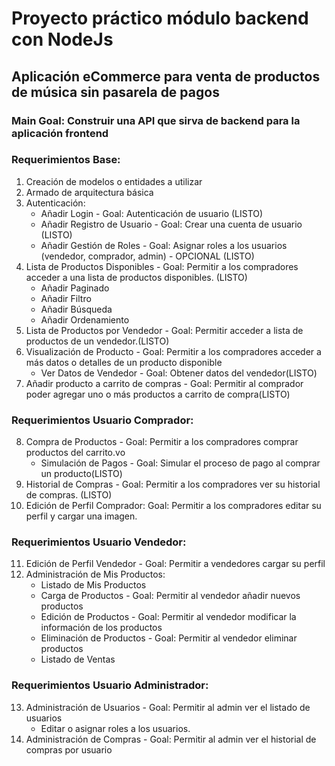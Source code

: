 # Proyecto práctico módulo backend con NodeJs

## Aplicación eCommerce para venta de productos de música sin pasarela de pagos

### Main Goal: Construir una API que sirva de backend para la aplicación frontend

### Requerimientos Base:

1. Creación de modelos o entidades a utilizar
2. Armado de arquitectura básica
3. Autenticación:
    - Añadir Login - Goal: Autenticación de usuario (LISTO)
    - Añadir Registro de Usuario - Goal: Crear una cuenta de usuario (LISTO)
    - Añadir Gestión de Roles - Goal: Asignar roles a los usuarios (vendedor, comprador, admin) - OPCIONAL (LISTO)
4. Lista de Productos Disponibles - Goal: Permitir a los compradores acceder a una lista de productos disponibles. (LISTO)
    - Añadir Paginado
    - Añadir Filtro
    - Añadir Búsqueda
    - Añadir Ordenamiento
5. Lista de Productos por Vendedor - Goal: Permitir acceder a lista de productos de un vendedor.(LISTO)
6. Visualización de Producto - Goal: Permitir a los compradores acceder a más datos o detalles de un producto disponible
    - Ver Datos de Vendedor - Goal: Obtener datos del vendedor(LISTO)
7. Añadir producto a carrito de compras - Goal: Permitir al comprador poder agregar uno o más productos a carrito de compra(LISTO)

### Requerimientos Usuario Comprador:

8. Compra de Productos - Goal: Permitir a los compradores comprar productos del carrito.vo
    - Simulación de Pagos - Goal: Simular el proceso de pago al comprar un producto(LISTO)
9. Historial de Compras - Goal: Permitir a los compradores ver su historial de compras. (LISTO)
10. Edición de Perfil Comprador: Goal: Permitir a los compradores editar su perfil y cargar una imagen.

### Requerimientos Usuario Vendedor:

11. Edición de Perfil Vendedor - Goal: Permitir a vendedores cargar su perfil
12. Administración de Mis Productos:
    -   Listado de Mis Productos
    -   Carga de Productos - Goal: Permitir al vendedor añadir nuevos productos
    -   Edición de Productos - Goal: Permitir al vendedor modificar la información de los productos
    -   Eliminación de Productos - Goal: Permitir al vendedor eliminar productos
    -   Listado de Ventas

### Requerimientos Usuario Administrador:

13. Administración de Usuarios - Goal: Permitir al admin ver el listado de usuarios
    -   Editar o asignar roles a los usuarios.
14. Administración de Compras - Goal: Permitir al admin ver el historial de compras por usuario
